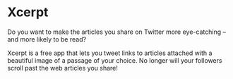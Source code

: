 # Xcerpt

Do you want to make the articles you share on Twitter more eye-catching – and more likely to be read?

Xcerpt is a free app that lets you tweet links to articles attached with a beautiful image of a passage of your choice. No longer will your followers scroll past the web articles you share!
